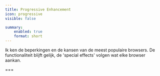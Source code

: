 ```yaml
---
title: Progressive Enhancement
icon: progressive
visible: false

summary:
    enabled: true
    format: short
---
```


Ik ken de beperkingen en de kansen van de meest populaire browsers. De functionaliteit blijft gelijk, de 'special effects' volgen wat elke browser aankan.

===
